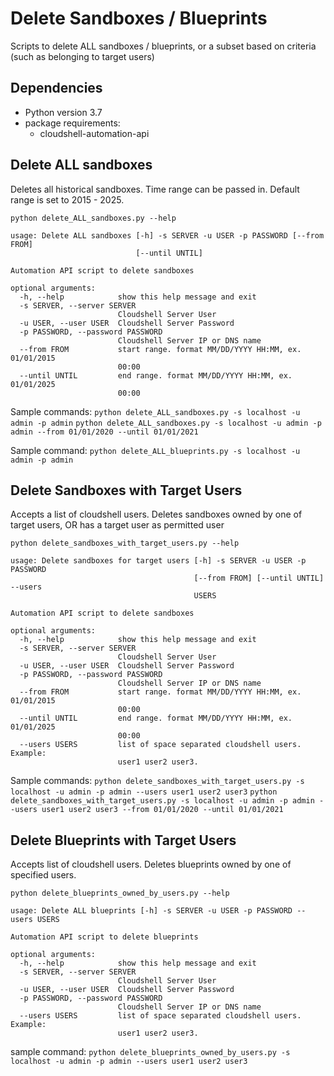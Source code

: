 # Delete Sandboxes / Blueprints

Scripts to delete ALL sandboxes / blueprints, or a subset based on criteria (such as belonging to target users)

## Dependencies
- Python version 3.7
- package requirements:
  - cloudshell-automation-api
    
## Delete ALL sandboxes
Deletes all historical sandboxes. Time range can be passed in. Default range is set to 2015 - 2025.

`python delete_ALL_sandboxes.py --help`
```
usage: Delete ALL sandboxes [-h] -s SERVER -u USER -p PASSWORD [--from FROM]
                            [--until UNTIL]

Automation API script to delete sandboxes

optional arguments:
  -h, --help            show this help message and exit
  -s SERVER, --server SERVER
                        Cloudshell Server User
  -u USER, --user USER  Cloudshell Server Password
  -p PASSWORD, --password PASSWORD
                        Cloudshell Server IP or DNS name
  --from FROM           start range. format MM/DD/YYYY HH:MM, ex. 01/01/2015
                        00:00
  --until UNTIL         end range. format MM/DD/YYYY HH:MM, ex. 01/01/2025
                        00:00
```
Sample commands:
`python delete_ALL_sandboxes.py -s localhost -u admin -p admin`
`python delete_ALL_sandboxes.py -s localhost -u admin -p admin --from 01/01/2020 --until 01/01/2021`

Sample command:
`python delete_ALL_blueprints.py -s localhost -u admin -p admin`

## Delete Sandboxes with Target Users
Accepts a list of cloudshell users. Deletes sandboxes owned by one of target users, OR has a target user as  permitted user

`python delete_sandboxes_with_target_users.py --help`

```
usage: Delete sandboxes for target users [-h] -s SERVER -u USER -p PASSWORD
                                         [--from FROM] [--until UNTIL] --users
                                         USERS

Automation API script to delete sandboxes

optional arguments:
  -h, --help            show this help message and exit
  -s SERVER, --server SERVER
                        Cloudshell Server User
  -u USER, --user USER  Cloudshell Server Password
  -p PASSWORD, --password PASSWORD
                        Cloudshell Server IP or DNS name
  --from FROM           start range. format MM/DD/YYYY HH:MM, ex. 01/01/2015
                        00:00
  --until UNTIL         end range. format MM/DD/YYYY HH:MM, ex. 01/01/2025
                        00:00
  --users USERS         list of space separated cloudshell users. Example:
                        user1 user2 user3.

```

Sample commands:
`python delete_sandboxes_with_target_users.py -s localhost -u admin -p admin --users user1 user2 user3`
`python delete_sandboxes_with_target_users.py -s localhost -u admin -p admin --users user1 user2 user3 --from 01/01/2020 --until 01/01/2021`

## Delete Blueprints with Target Users
Accepts list of cloudshell users. Deletes blueprints owned by one of specified users.

`python delete_blueprints_owned_by_users.py --help`

```
usage: Delete ALL blueprints [-h] -s SERVER -u USER -p PASSWORD --users USERS

Automation API script to delete blueprints

optional arguments:
  -h, --help            show this help message and exit
  -s SERVER, --server SERVER
                        Cloudshell Server User
  -u USER, --user USER  Cloudshell Server Password
  -p PASSWORD, --password PASSWORD
                        Cloudshell Server IP or DNS name
  --users USERS         list of space separated cloudshell users. Example:
                        user1 user2 user3.
```

sample command:
`python delete_blueprints_owned_by_users.py -s localhost -u admin -p admin --users user1 user2 user3`